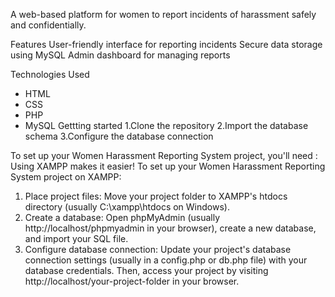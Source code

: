 A web-based platform for women to report incidents of harassment safely and confidentially.

Features
 User-friendly interface for reporting incidents
 Secure data storage using MySQL
 Admin dashboard for managing reports

Technologies Used
- HTML
- CSS
- PHP
- MySQL
Gettting started
   1.Clone the repository
   2.Import the database schema
   3.Configure the database connection

To set up your Women Harassment Reporting System project, you'll need :
Using XAMPP makes it easier!
To set up your Women Harassment Reporting System project on XAMPP:
1. Place project files: Move your project folder to XAMPP's htdocs directory (usually C:\xampp\htdocs on Windows).
2. Create a database: Open phpMyAdmin (usually http://localhost/phpmyadmin in your browser), create a new database, and import your SQL file.
3. Configure database connection: Update your project's database connection settings (usually in a config.php or db.php file) with your database credentials.
Then, access your project by visiting http://localhost/your-project-folder in your browser.
